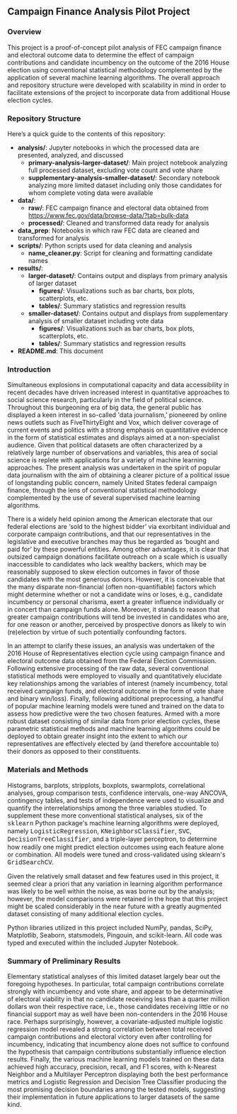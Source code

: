 ## Campaign Finance Analysis Pilot Project
 
### Overview

This project is a proof-of-concept pilot analysis of FEC campaign finance and electoral outcome data to determine the effect of campaign contributions and candidate incumbency on the outcome of the 2016 House election using conventional statistical methodology complemented by the application of several machine learning algorithms. The overall approach and repository structure were developed with scalability in mind in order to facilitate extensions of the project to incorporate data from additional House election cycles.

### Repository Structure

Here’s a quick guide to the contents of this repository:

- **analysis/**: Jupyter notebooks in which the processed data are presented, analyzed, and discussed
  - **primary-analysis-larger-dataset/**: Main project notebook analyzing full processed dataset, excluding vote count and vote share 
  - **supplementary-analysis-smaller-dataset/**: Secondary notebook analyzing more limited dataset including only those candidates for whom complete voting data were available
- **data/**:
  - **raw/**: FEC campaign finance and electoral data obtained from https://www.fec.gov/data/browse-data/?tab=bulk-data 
  - **processed/**: Cleaned and transformed data ready for analysis
- **data_prep**: Notebooks in which raw FEC data are cleaned and transformed for analysis
- **scripts/**: Python scripts used for data cleaning and analysis
  - **name_cleaner.py**: Script for cleaning and formatting candidate names
- **results/**:
  - **larger-dataset/**: Contains output and displays from primary analysis of larger dataset 
    - **figures/**: Visualizations such as bar charts, box plots, scatterplots, etc.
    - **tables/**: Summary statistics and regression results
  - **smaller-dataset/**: Contains output and displays from supplementary analysis of smaller dataset including vote data
    - **figures/**: Visualizations such as bar charts, box plots, scatterplots, etc.
    - **tables/**: Summary statistics and regression results  
- **README.md**: This document

### Introduction

Simultaneous explosions in computational capacity and data accessibility in recent decades have driven increased interest in quantitative approaches to social science research, particularly in the field of political science. Throughout this burgeoning era of big data, the general public has displayed a keen interest in so-called 'data journalism,' pioneered by online news outlets such as FiveThirtyEight and Vox, which deliver coverage of current events and politics with a strong emphasis on quantitative evidence in the form of statistical estimates and displays aimed at a non-specialist audience. Given that political datasets are often characterized by a relatively large number of observations and variables, this area of social science is replete with applications for a variety of machine learning approaches. The present analysis was undertaken in the spirit of popular data journalism with the aim of obtaining a clearer picture of a political issue of longstanding public concern, namely United States federal campaign finance, through the lens of conventional statistical methodology complemented by the use of several supervised machine learning algorithms. 

There is a widely held opinion among the American electorate that our federal elections are ‘sold to the highest bidder’ via exorbitant individual and corporate campaign contributions, and that our representatives in the legislative and executive branches may thus be regarded as ‘bought and paid for’ by these powerful entities. Among other advantages, it is clear that outsized campaign donations facilitate outreach on a scale which is usually inaccessible to candidates who lack wealthy backers, which may be reasonably supposed to skew election outcomes in favor of those candidates with the most generous donors. However, it is conceivable that the many disparate non-financial (often non-quantifiable) factors which might determine whether or not a candidate wins or loses, e.g., candidate incumbency or personal charisma, exert a greater influence individually or in concert than campaign funds alone. Moreover, it stands to reason that greater campaign contributions will tend be invested in candidates who are, for one reason or another, perceived by prospective donors as likely to win (re)election by virtue of such potentially confounding factors.

In an attempt to clarify these issues, an analysis was undertaken of the 2016 House of Representatives election cycle using campaign finance and electoral outcome data obtained from the Federal Election Commission. Following extensive processing of the raw data, several conventional statistical methods were employed to visually and quantitatively elucidate key relationships among the variables of interest (namely incumbency, total received campaign funds, and electoral outcome in the form of vote share and binary win/loss). Finally, following additional preprocessing, a handful of popular machine learning models were tuned and trained on the data to assess how predictive were the two chosen features. Armed with a more robust dataset consisting of similar data from prior election cycles, these parametric statistical methods and machine learning algorithms could be deployed to obtain greater insight into the extent to which our representatives are effectively elected by (and therefore accountable to) their donors as opposed to their constituents.

### Materials and Methods

Histograms, barplots, stripplots, boxplots, swarmplots, correlational analyses, group comparison tests, confidence intervals, one-way ANCOVA, contingency tables, and tests of independence were used to visualize and quantify the interrelationships among the three variables studied. To supplement these more conventional statistical analyses, six of the <span style="font-family:Courier">sklearn</span> Python package's machine learning algorithms were deployed, namely <span style="font-family:Courier">LogisticRegression</span>, <span style="font-family:Courier">KNeighborsClassifier</span>, <span style="font-family:Courier">SVC</span>, <span style="font-family:Courier">DecisionTreeClassifier</span>, and a triple-layer perceptron, to determine how readily one might predict election outcomes using each feature alone or combination. All models were tuned and cross-validated using sklearn's <span style="font-family:Courier">GridSearchCV</span>. 

Given the relatively small dataset and few features used in this project, it seemed clear a priori that any variation in learning algorithm performance was likely to be well within the noise, as was borne out by the analysis; however, the model comparisons were retained in the hope that this project might be scaled considerably in the near future with a greatly augmented dataset consisting of many additional election cycles.

Python libraries utilized in this project included NumPy, pandas, SciPy, Matplotlib, Seaborn, statsmodels, Pingouin, and scikit-learn. All code was typed and executed within the included Jupyter Notebook.

### Summary of Preliminary Results

Elementary statistical analyses of this limited dataset largely bear out the foregoing hypotheses. In particular, total campaign contributions correlate strongly with incumbency and vote share, and appear to be determinative of electoral viability in that no candidate receiving less than a quarter million dollars won their respective race, i.e., those candidates receiving little or no financial support may as well have been non-contenders in the 2016 House race. Perhaps surprisingly, however, a covariate-adjusted multiple logistic regression model revealed a strong correlation between total received campaign contributions and electoral victory even after controlling for incumbency, indicating that incumbency alone does not suffice to confound the hypothesis that campaign contributions substantially influence election results. Finally, the various machine learning models trained on these data achieved high accuracy, precision, recall, and F1 scores, with k-Nearest Neighbor and a Multilayer Perceptron displaying both the best performance metrics and Logistic Regression and Decision Tree Classifier producing the most promising decision boundaries among the tested models, suggesting their implementation in future applications to larger datasets of the same kind.
